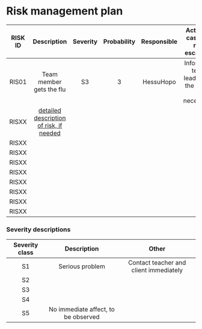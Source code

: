 # Risk management plan


| RISK ID |	Description | Severity | Probability | Responsible | Action in case the risk escalates | 
|:--:|:--:|:--:|:--:|:--:|:--:|
| RIS01 | Team member gets the flu |  S3 | 3 |  HessuHopo | Inform the team leader and the client, if necessary. |
| RISXX | [detailed description of risk, if needed]() | | | |
| RISXX | | | | |
| RISXX | | | | |
| RISXX | | | | |
| RISXX | | | | |
| RISXX | | | | |
| RISXX | | | | |
| RISXX | | | | |
| RISXX | | | | |

### Severity descriptions

| Severity class | Description | Other |
|:----:|:----:|:----:|
| S1 | Serious problem | Contact teacher and client immediately  | 
| S2 | | | 
| S3 | | | 
| S4 | | | 
| S5 | No immediate affect, to be observed   |  | 


